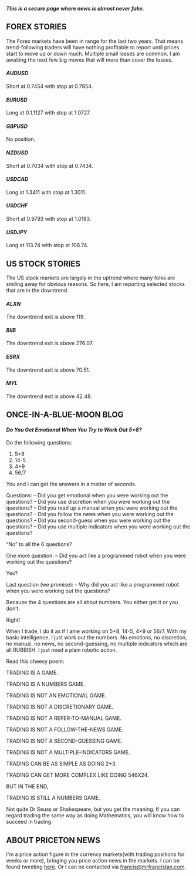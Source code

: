 **_This is a secure page where news is almost never fake._**

## **FOREX STORIES**

The Forex markets have been in range for the last two years. That means trend-following traders will have nothing profitable to report until prices start to move up or down much. Multiple small losses are common. I am awaiting the next few big moves that will more than cover the losses.

#### _AUDUSD_
Short at 0.7454 with stop at 0.7854.

#### _EURUSD_
Long at 0.1.1127 with stop at 1.0727.

#### _GBPUSD_
No position.

#### _NZDUSD_
Short at 0.7034 with stop at 0.7434.

#### _USDCAD_
Long at 1.3411 with stop at 1.3011.

#### _USDCHF_
Short at 0.9793 with stop at 1.0193.

#### _USDJPY_
Long at 113.74 with stop at 106.74.

## **US STOCK STORIES**

The US stock markets are largely in the uptrend where many folks are smiling away for obvious reasons. So here, I am reporting selected stocks that are in the downtrend.

#### _ALXN_
The downtrend exit is above 119.

#### _BIIB_
The downtrend exit is above 276.07.

#### _ESRX_
The downtrend exit is above 70.51.

#### _MYL_
The downtrend exit is above 42.48.

## **ONCE-IN-A-BLUE-MOON BLOG**

#### _Do You Get Emotional When You Try to Work Out 5+8?_

Do the following questions:

1. 5+8
2. 14-5
3. 4×9
4. 56/7

You and I can get the answers in a matter of seconds.

Questions:
– Did you get emotional when you were working out the questions?
– Did you use discretion when you were working out the questions?
– Did you read up a manual when you were working out the questions?
– Did you follow the news when you were working out the questions?
– Did you second-guess when you were working out the questions?
– Did you use multiple indicators when you were working out the questions?

“No” to all the 6 questions?

One more question:
– Did you act like a programmed robot when you were working out the questions?

Yes?

Last question (we promise):
– Why did you act like a programmed robot when you were working out the questions?

Because the 4 questions are all about numbers. You either get it or you don’t.

Right!

When I trade, I do it as if I ame working on 5+8, 14-5, 4×9 or 56/7. With my basic intelligence, I just work out the numbers. No emotions, no discretion, no manual, no news, no second-guessing, no multiple indicators which are all RUBBISH. I just need a plain robotic action.

Read this cheesy poem:

TRADING IS A GAME.

TRADING IS A NUMBERS GAME.

TRADING IS NOT AN EMOTIONAL GAME.

TRADING IS NOT A DISCRETIONARY GAME.

TRADING IS NOT A REFER-TO-MANUAL GAME.

TRADING IS NOT A FOLLOW-THE-NEWS GAME.

TRADING IS NOT A SECOND-GUESSING GAME.

TRADING IS NOT A MULTIPLE-INDICATORS GAME.

TRADING CAN BE AS SIMPLE AS DOING 2+3.

TRADING CAN GET MORE COMPLEX LIKE DOING 546X24.

BUT IN THE END,

TRADING IS STILL A NUMBERS GAME.

Not quite Dr Seuss or Shakespeare, but you get the meaning.
If you can regard trading the same way as doing Mathematics, you will know how to succeed in trading.

## **ABOUT PRICETON NEWS**

I'm a price action figure in the currency markets(with trading positions for weeks or more), bringing you price action news in the markets. I can be found tweeting [here](https://twitter.com/mrfrancistan). Or I can be contacted via [francis@mrfrancistan.com](mailto:francis@mrfrancistan.com).

